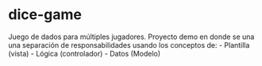 # dice-game
Juego de dados para múltiples jugadores.  Proyecto demo en donde se una una separación de responsabilidades usando los conceptos de:  - Plantilla (vista)  - Lógica (controlador)  - Datos (Modelo)

